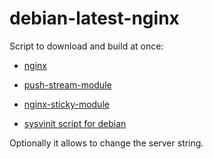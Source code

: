 # debian-latest-nginx

 Script to download and build at once:

  *  <a href="http://nginx.org/download">nginx</a>
  
  *  <a href="http://github.com/wandenberg/nginx-push-stream-module.git">push-stream-module</a>
  
  *  <a href="https://bitbucket.org/nginx-goodies/nginx-sticky-module-ng">nginx-sticky-module</a>
  
  *  <a href="https://github.com/Fleshgrinder/nginx-sysvinit-script.git">sysvinit script for debian</a>
  
  
Optionally it allows to change the server string.

